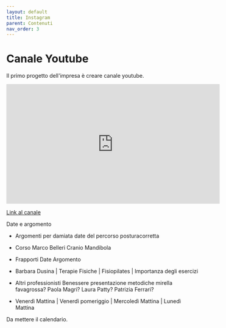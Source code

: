 ```yaml
---
layout: default
title: Instagram
parent: Contenuti
nav_order: 3
---
```



# Canale Youtube

Il primo progetto dell'impresa è creare canale youtube. 

<iframe width="560" height="315" src="https://www.youtube.com/embed/qhR7EVnkURw?si=1-l2b_i_HSGsrtvb" title="YouTube video player" frameborder="0" allow="accelerometer; autoplay; clipboard-write; encrypted-media; gyroscope; picture-in-picture; web-share" allowfullscreen></iframe>

<a href="https://www.youtube.com/posturacorretta" target="_blank">Link al canale<a>


Date e argomento 

- Argomenti per damiata date del percorso posturacorretta
- Corso Marco Belleri Cranio Mandibola 
- Frapporti Date Argomento
- Barbara Dusina | Terapie Fisiche | Fisiopilates | Importanza degli esercizi
- Altri professionisti Benessere presentazione metodiche mirella favagrossa? Paola Magri? Laura Patty? Patrizia Ferrari?

- Venerdì Mattina | Venerdì pomeriggio | Mercoledì Mattina | Lunedì Mattina

Da mettere il calendario. 

